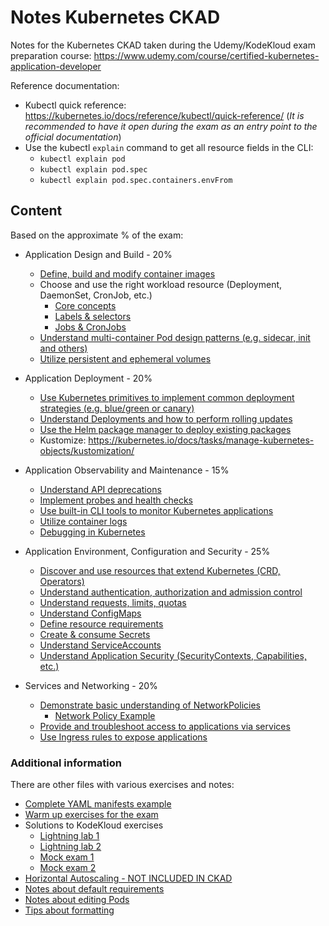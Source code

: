 # Notes Kubernetes CKAD 

Notes for the Kubernetes CKAD taken during the Udemy/KodeKloud exam preparation course: https://www.udemy.com/course/certified-kubernetes-application-developer

Reference documentation:
* Kubectl quick reference: https://kubernetes.io/docs/reference/kubectl/quick-reference/ 
    (_It is recommended to have it open during the exam as an entry point to the official documentation_)
* Use the kubectl `explain` command to get all resource fields in the CLI:
  * `kubectl explain pod`
  * `kubectl explain pod.spec`
  * `kubectl explain pod.spec.containers.envFrom`

## Content

Based on the approximate % of the exam:

- Application Design and Build - 20%
  - [Define, build and modify container images](ckad-02-config-05-container_images.md)
  - Choose and use the right workload resource (Deployment, DaemonSet, CronJob, etc.)
    - [Core concepts](ckad-01-core_concepts.md)
    - [Labels & selectors](ckad-05-pod_design-01-labels_selectors.md)
    - [Jobs & CronJobs](ckad-05-pod_design-04-jobs_cronjobs.md)
  - [Understand multi-container Pod design patterns (e.g. sidecar, init and others)](ckad-03-multi_container_pods.md)
  - [Utilize persistent and ephemeral volumes](ckad-07-state_persistence_volumes.md)

- Application Deployment - 20%
  - [Use Kubernetes primitives to implement common deployment strategies (e.g. blue/green or canary)](ckad-05-pod_design-03-deployment_strategies.md)
  - [Understand Deployments and how to perform rolling updates](ckad-05-pod_design-02-roll_deployments.md)
  - [Use the Helm package manager to deploy existing packages](ckad-05-pod_design-05-helm.md)
  - Kustomize: https://kubernetes.io/docs/tasks/manage-kubernetes-objects/kustomization/

- Application Observability and Maintenance - 15%
  - [Understand API deprecations](ckad-04-api-deprecation.md)
  - [Implement probes and health checks](ckad-04-observability.md#1-probes)
  - [Use built-in CLI tools to monitor Kubernetes applications](ckad-04-observability.md#4-monitoring)
  - [Utilize container logs](ckad-04-observability.md#3-logs)
  - [Debugging in Kubernetes](ckad-04-observability.md#5-debug-pods)

- Application Environment, Configuration and Security - 25%
  - [Discover and use resources that extend Kubernetes (CRD, Operators)](ckad-02-config-06-crd-operators.md)
  - [Understand authentication, authorization and admission control](ckad-02-config-03-security-auth-rbac.md)
  - [Understand requests, limits, quotas](ckad-02-config-02-resources.md)
  - [Understand ConfigMaps](ckad-02-config-01-properties.md)
  - [Define resource requirements](ckad-02-config-04-affinity.md)
  - [Create & consume Secrets](ckad-02-config-01-properties.md)
  - [Understand ServiceAccounts](ckad-02-config-03-security-apps.md#2-service-account)
  - [Understand Application Security (SecurityContexts, Capabilities, etc.)](ckad-02-config-03-security-apps.md#1-security-context)

- Services and Networking - 20%
  - [Demonstrate basic understanding of NetworkPolicies](ckad-06-services_network-03-networking.md)
    - [Network Policy Example](ckad-06-services_network-04-network_policy_example.md)
  - [Provide and troubleshoot access to applications via services](ckad-06-services_network-01-services.md)
  - [Use Ingress rules to expose applications](ckad-06-services_network-02-ingress.md)

### Additional information

There are other files with various exercises and notes:
- [Complete YAML manifests example](ckad-99-others-02-example_complete.md)
- [Warm up exercises for the exam](ckad-99-others-08-warm_up.md)
- Solutions to KodeKloud exercises
  - [Lightning lab 1](ckad-99-others-04-lightning_lab_1.md)
  - [Lightning lab 2](ckad-99-others-05-lightning_lab_2.md)
  - [Mock exam 1](ckad-99-others-06-mock_exam_1.md)
  - [Mock exam 2](ckad-99-others-07-mock_exam_2.md)
- [Horizontal Autoscaling - NOT INCLUDED IN CKAD](ckad-99-others-01-horizontal_autoscaling.md)
- [Notes about default requirements](ckad-note_detault_resource_req.md)
- [Notes about editing Pods](ckad-note_edit-pods.md)
- [Tips about formatting](ckad-tips_formatting.md)
